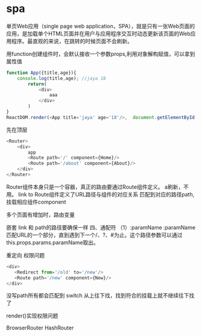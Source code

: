 # spa
单页Web应用（single page web application，SPA），就是只有一张Web页面的应用，是加载单个HTML页面并在用户与应用程序交互时动态更新该页面的Web应用程序。最直观的来说，在跳转的时候页面不会刷新。

用function创建组件时，会默认接收一个参数props,利用对象解构赋值，可以拿到属性值
```js
function App({title,age}){
    console.log(title,age); //jaya 18
        return(
            <div>
                aaa
            </div>
        )
}
ReactDOM.render(<App title='jaya' age='18'/>,  document.getElementById('root'))

```
先在顶层
```js
<Router>
    <div>
        app
        <Route path='/' component={Home}/>
        <Route path='/about' component={About}/>
    </div>
</Router>
```
Router组件本身只是一个容器，真正的路由要通过Route组件定义。
a刷新，不用。 link to
Route组件定义了URL路径与组件的对应关系
匹配到对应的路径path,挂载相应组件component

多个页面有增加时，路由变量

嵌套
link 和 path的路径要确保一样
四、通配符
（1）:paramName
:paramName匹配URL的一个部分，直到遇到下一个/、?、#为止。这个路径参数可以通过this.props.params.paramName取出。

<redirect> 重定向
    权限问题
```js
<div>
   <Redirect from='/old' to='/new'/>
   <Route path='/new' component={New}/>
</div>
```
没写path所有都会匹配到
switch 从上往下找，找到符合的挂载上就不继续往下找了

render()实现权限问题

BrowserRouter
HashRouter
